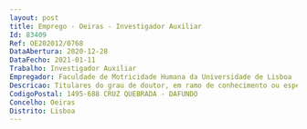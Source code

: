 ```yaml
--- 
layout: post
title: Emprego - Oeiras - Investigador Auxiliar
Id: 83409
Ref: OE202012/0768
DataAbertura: 2020-12-28
DataFecho: 2021-01-11
Trabalho: Investigador Auxiliar
Empregador: Faculdade de Motricidade Humana da Universidade de Lisboa
Descricao: Titulares do grau de doutor, em ramo de conhecimento ou especialidade que abranja a área científica de Motricidade Humana ou área científica afim, bem como aqueles(as) a quem, nos termos do Decreto Lei n.º 341 2007, de 12 de outubro, regulado pela Portaria n.º 227 2017, de 25 de julho, foi reconhecida a totalidade dos direitos inerentes à titularidade do grau de Doutor, ou a quem,  nos termos do Decreto Lei n.º 283 83, de 21 de junho, haja sido concedida equivalência ou reconhecimento ao grau de Doutor e sejam ainda detentores(as) de um currículo científico e profissional que revele um perfil adequado a` atividade a desenvolver.
CodigoPostal: 1495-688 CRUZ QUEBRADA - DAFUNDO
Concelho: Oeiras
Distrito: Lisboa
--- 
```

